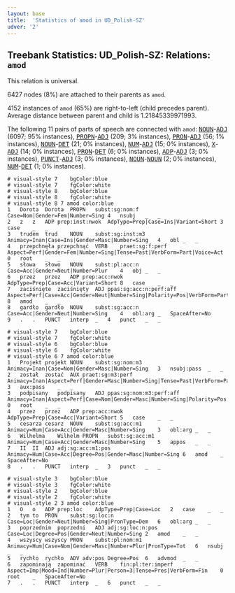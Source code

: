 ```yaml
---
layout: base
title:  'Statistics of amod in UD_Polish-SZ'
udver: '2'
---
```


## Treebank Statistics: UD_Polish-SZ: Relations: `amod`

This relation is universal.

6427 nodes (8%) are attached to their parents as `amod`.

4152 instances of `amod` (65%) are right-to-left (child precedes parent).
Average distance between parent and child is 1.21845339971993.

The following 11 pairs of parts of speech are connected with `amod`: <tt><a href="pl_sz-pos-NOUN.html">NOUN</a></tt>-<tt><a href="pl_sz-pos-ADJ.html">ADJ</a></tt> (6097; 95% instances), <tt><a href="pl_sz-pos-PROPN.html">PROPN</a></tt>-<tt><a href="pl_sz-pos-ADJ.html">ADJ</a></tt> (209; 3% instances), <tt><a href="pl_sz-pos-PRON.html">PRON</a></tt>-<tt><a href="pl_sz-pos-ADJ.html">ADJ</a></tt> (56; 1% instances), <tt><a href="pl_sz-pos-NOUN.html">NOUN</a></tt>-<tt><a href="pl_sz-pos-DET.html">DET</a></tt> (21; 0% instances), <tt><a href="pl_sz-pos-NUM.html">NUM</a></tt>-<tt><a href="pl_sz-pos-ADJ.html">ADJ</a></tt> (15; 0% instances), <tt><a href="pl_sz-pos-X.html">X</a></tt>-<tt><a href="pl_sz-pos-ADJ.html">ADJ</a></tt> (14; 0% instances), <tt><a href="pl_sz-pos-PRON.html">PRON</a></tt>-<tt><a href="pl_sz-pos-DET.html">DET</a></tt> (6; 0% instances), <tt><a href="pl_sz-pos-ADP.html">ADP</a></tt>-<tt><a href="pl_sz-pos-ADJ.html">ADJ</a></tt> (3; 0% instances), <tt><a href="pl_sz-pos-PUNCT.html">PUNCT</a></tt>-<tt><a href="pl_sz-pos-ADJ.html">ADJ</a></tt> (3; 0% instances), <tt><a href="pl_sz-pos-NOUN.html">NOUN</a></tt>-<tt><a href="pl_sz-pos-NOUN.html">NOUN</a></tt> (2; 0% instances), <tt><a href="pl_sz-pos-NUM.html">NUM</a></tt>-<tt><a href="pl_sz-pos-DET.html">DET</a></tt> (1; 0% instances).


~~~ conllu
# visual-style 7	bgColor:blue
# visual-style 7	fgColor:white
# visual-style 8	bgColor:blue
# visual-style 8	fgColor:white
# visual-style 8 7 amod	color:blue
1	Dorota	Dorota	PROPN	subst:sg:nom:f	Case=Nom|Gender=Fem|Number=Sing	4	nsubj	_	_
2	z	z	ADP	prep:inst:nwok	AdpType=Prep|Case=Ins|Variant=Short	3	case	_	_
3	trudem	trud	NOUN	subst:sg:inst:m3	Animacy=Inan|Case=Ins|Gender=Masc|Number=Sing	4	obl	_	_
4	przepchnęła	przepchnąć	VERB	praet:sg:f:perf	Aspect=Perf|Gender=Fem|Number=Sing|Tense=Past|VerbForm=Part|Voice=Act	0	root	_	_
5	słowa	słowo	NOUN	subst:pl:acc:n	Case=Acc|Gender=Neut|Number=Plur	4	obj	_	_
6	przez	przez	ADP	prep:acc:nwok	AdpType=Prep|Case=Acc|Variant=Short	8	case	_	_
7	zaciśnięte	zaciśnięty	ADJ	ppas:sg:acc:n:perf:aff	Aspect=Perf|Case=Acc|Gender=Neut|Number=Sing|Polarity=Pos|VerbForm=Part|Voice=Pass	8	amod	_	_
8	gardło	gardło	NOUN	subst:sg:acc:n	Case=Acc|Gender=Neut|Number=Sing	4	obl:arg	_	SpaceAfter=No
9	.	.	PUNCT	interp	_	4	punct	_	_

~~~


~~~ conllu
# visual-style 7	bgColor:blue
# visual-style 7	fgColor:white
# visual-style 6	bgColor:blue
# visual-style 6	fgColor:white
# visual-style 6 7 amod	color:blue
1	Projekt	projekt	NOUN	subst:sg:nom:m3	Animacy=Inan|Case=Nom|Gender=Masc|Number=Sing	3	nsubj:pass	_	_
2	został	zostać	AUX	praet:sg:m3:perf	Animacy=Inan|Aspect=Perf|Gender=Masc|Number=Sing|Tense=Past|VerbForm=Part|Voice=Act	3	aux:pass	_	_
3	podpisany	podpisany	ADJ	ppas:sg:nom:m3:perf:aff	Animacy=Inan|Aspect=Perf|Case=Nom|Gender=Masc|Number=Sing|Polarity=Pos|VerbForm=Part|Voice=Pass	0	root	_	_
4	przez	przez	ADP	prep:acc:nwok	AdpType=Prep|Case=Acc|Variant=Short	5	case	_	_
5	cesarza	cesarz	NOUN	subst:sg:acc:m1	Animacy=Hum|Case=Acc|Gender=Masc|Number=Sing	3	obl:arg	_	_
6	Wilhelma	Wilhelm	PROPN	subst:sg:acc:m1	Animacy=Hum|Case=Acc|Gender=Masc|Number=Sing	5	appos	_	_
7	II	II	ADJ	adj:sg:acc:m1:pos	Animacy=Hum|Case=Acc|Degree=Pos|Gender=Masc|Number=Sing	6	amod	_	SpaceAfter=No
8	.	.	PUNCT	interp	_	3	punct	_	_

~~~


~~~ conllu
# visual-style 3	bgColor:blue
# visual-style 3	fgColor:white
# visual-style 2	bgColor:blue
# visual-style 2	fgColor:white
# visual-style 2 3 amod	color:blue
1	O	o	ADP	prep:loc	AdpType=Prep|Case=Loc	2	case	_	_
2	tym	to	PRON	subst:sg:loc:n	Case=Loc|Gender=Neut|Number=Sing|PronType=Dem	6	obl:arg	_	_
3	poprzednim	poprzedni	ADJ	adj:sg:loc:n:pos	Case=Loc|Degree=Pos|Gender=Neut|Number=Sing	2	amod	_	_
4	wszyscy	wszyscy	PRON	subst:pl:nom:m1	Animacy=Hum|Case=Nom|Gender=Masc|Number=Plur|PronType=Tot	6	nsubj	_	_
5	rychło	rychło	ADV	adv:pos	Degree=Pos	6	advmod	_	_
6	zapominają	zapominać	VERB	fin:pl:ter:imperf	Aspect=Imp|Mood=Ind|Number=Plur|Person=3|Tense=Pres|VerbForm=Fin	0	root	_	SpaceAfter=No
7	.	.	PUNCT	interp	_	6	punct	_	_

~~~


